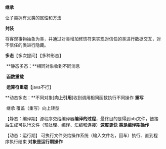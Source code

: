 **继承**

让子类拥有父类的属性和方法

**封装**

将客观事物抽象为类，并通过对类增加修饰符来实现对信任的类进行数据交互，对不信任的类进行隐藏。

**多态**【多次提问】【多种形态】

​		**静态多态：**相同对象收到不同消息

​					**函数重载**

​					**运算符重载**【java不行】

​		**动态多态：**不同对象[**向上引用**]收到调用相同函数执行不同操作 **重写**

​				 继承   覆盖（重写）向上转型



【静态：编译期】源程序交给编译器**编译的过程**，最终目的是得到obj文件，链接后生成可执行文件（预处理、编译、汇编和连接）**速度更快** **类是编译期操作**

【动态：运行期】 可执行文件交给操作系统（输入文件名，回车）执行、直到程序执行结束 **对象是运行期操作**